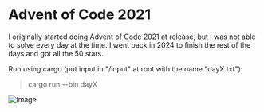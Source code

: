 # Advent of Code 2021

I originally started doing Advent of Code 2021 at release, but I was not able to solve every day at the time. I went back in 2024 to finish the rest of the days and got all the 50 stars.

Run using cargo (put input in "/input" at root with the name "dayX.txt"):
> cargo run --bin dayX

<img alt="image" src="https://github.com/HHMagnus/AdventOfCode2021/assets/8402802/e9644798-331c-4a96-84b8-e02969866bcf">
